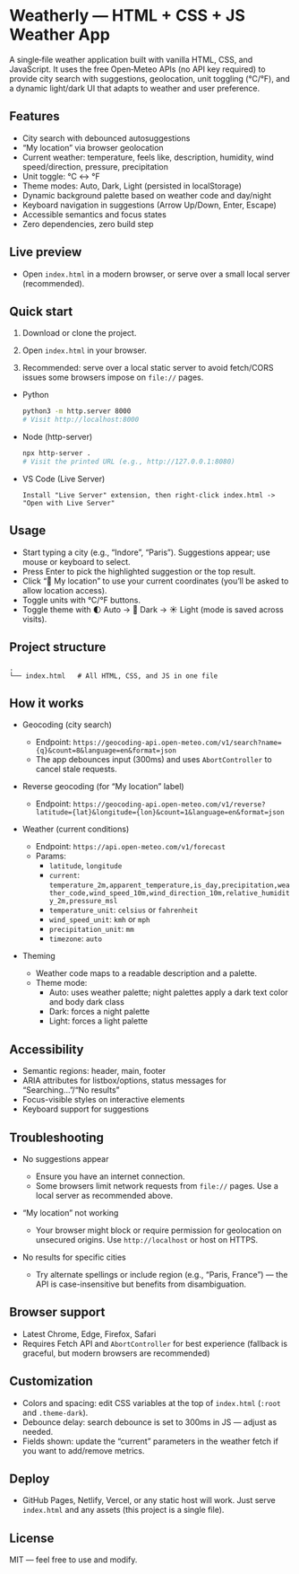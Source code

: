 # Weatherly — HTML + CSS + JS Weather App

A single‑file weather application built with vanilla HTML, CSS, and JavaScript. It uses the free Open‑Meteo APIs (no API key required) to provide city search with suggestions, geolocation, unit toggling (°C/°F), and a dynamic light/dark UI that adapts to weather and user preference.

## Features

- City search with debounced autosuggestions
- “My location” via browser geolocation
- Current weather: temperature, feels like, description, humidity, wind speed/direction, pressure, precipitation
- Unit toggle: °C ↔ °F
- Theme modes: Auto, Dark, Light (persisted in localStorage)
- Dynamic background palette based on weather code and day/night
- Keyboard navigation in suggestions (Arrow Up/Down, Enter, Escape)
- Accessible semantics and focus states
- Zero dependencies, zero build step

## Live preview

- Open `index.html` in a modern browser, or serve over a small local server (recommended).

## Quick start

1) Download or clone the project.

2) Open `index.html` in your browser.

3) Recommended: serve over a local static server to avoid fetch/CORS issues some browsers impose on `file://` pages.

- Python
  ```bash
  python3 -m http.server 8000
  # Visit http://localhost:8000
  ```

- Node (http-server)
  ```bash
  npx http-server .
  # Visit the printed URL (e.g., http://127.0.0.1:8080)
  ```

- VS Code (Live Server)
  ```
  Install "Live Server" extension, then right-click index.html -> "Open with Live Server"
  ```

## Usage

- Start typing a city (e.g., “Indore”, “Paris”). Suggestions appear; use mouse or keyboard to select.
- Press Enter to pick the highlighted suggestion or the top result.
- Click “📍 My location” to use your current coordinates (you’ll be asked to allow location access).
- Toggle units with °C/°F buttons.
- Toggle theme with 🌓 Auto → 🌙 Dark → ☀️ Light (mode is saved across visits).

## Project structure

```
.
└── index.html   # All HTML, CSS, and JS in one file
```

## How it works

- Geocoding (city search)
  - Endpoint: `https://geocoding-api.open-meteo.com/v1/search?name={q}&count=8&language=en&format=json`
  - The app debounces input (300ms) and uses `AbortController` to cancel stale requests.

- Reverse geocoding (for “My location” label)
  - Endpoint: `https://geocoding-api.open-meteo.com/v1/reverse?latitude={lat}&longitude={lon}&count=1&language=en&format=json`

- Weather (current conditions)
  - Endpoint: `https://api.open-meteo.com/v1/forecast`
  - Params:
    - `latitude`, `longitude`
    - `current`: `temperature_2m,apparent_temperature,is_day,precipitation,weather_code,wind_speed_10m,wind_direction_10m,relative_humidity_2m,pressure_msl`
    - `temperature_unit`: `celsius` or `fahrenheit`
    - `wind_speed_unit`: `kmh` or `mph`
    - `precipitation_unit`: `mm`
    - `timezone`: `auto`

- Theming
  - Weather code maps to a readable description and a palette.
  - Theme mode:
    - Auto: uses weather palette; night palettes apply a dark text color and body dark class
    - Dark: forces a night palette
    - Light: forces a light palette

## Accessibility

- Semantic regions: header, main, footer
- ARIA attributes for listbox/options, status messages for “Searching…”/“No results”
- Focus-visible styles on interactive elements
- Keyboard support for suggestions

## Troubleshooting

- No suggestions appear
  - Ensure you have an internet connection.
  - Some browsers limit network requests from `file://` pages. Use a local server as recommended above.

- “My location” not working
  - Your browser might block or require permission for geolocation on unsecured origins. Use `http://localhost` or host on HTTPS.

- No results for specific cities
  - Try alternate spellings or include region (e.g., “Paris, France”) — the API is case-insensitive but benefits from disambiguation.

## Browser support

- Latest Chrome, Edge, Firefox, Safari
- Requires Fetch API and `AbortController` for best experience (fallback is graceful, but modern browsers are recommended)

## Customization

- Colors and spacing: edit CSS variables at the top of `index.html` (`:root` and `.theme-dark`).
- Debounce delay: search debounce is set to 300ms in JS — adjust as needed.
- Fields shown: update the “current” parameters in the weather fetch if you want to add/remove metrics.

## Deploy

- GitHub Pages, Netlify, Vercel, or any static host will work. Just serve `index.html` and any assets (this project is a single file).

## License

MIT — feel free to use and modify.
```

